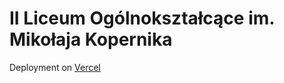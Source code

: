 # II Liceum Ogólnokształcące im. Mikołaja Kopernika

Deployment on [Vercel](https://koper-main.vercel.app/)